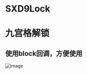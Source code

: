 # SXD9Lock
# 九宫格解锁
## 使用block回调，方便使用
![image](https://github.com/sunxiaodong1991/SXD9Lock/blob/master/lock.gif)
